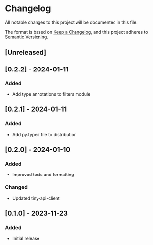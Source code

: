 # Changelog
All notable changes to this project will be documented in this file.

The format is based on [Keep a Changelog](https://keepachangelog.com/en/1.0.0/),
and this project adheres to [Semantic Versioning](https://semver.org/spec/v2.0.0.html).

## [Unreleased]

## [0.2.2] - 2024-01-11

### Added
- Add type annotations to filters module

## [0.2.1] - 2024-01-11

### Added
- Add py.typed file to distribution

## [0.2.0] - 2024-01-10

### Added
- Improved tests and formatting

### Changed
- Updated tiny-api-client

## [0.1.0] - 2023-11-23

### Added
- Initial release
